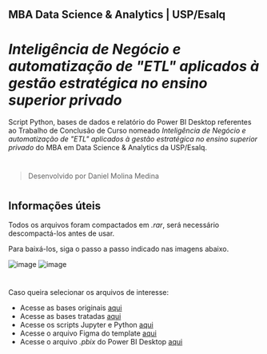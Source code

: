 ## **MBA Data Science & Analytics | USP/Esalq**
# **_Inteligência de Negócio e automatização de "ETL" aplicados à gestão estratégica no ensino superior privado_**
Script Python, bases de dados e relatório do Power BI Desktop referentes ao Trabalho de Conclusão de Curso nomeado _Inteligência de Negócio e automatização de "ETL" aplicados à gestão estratégica no ensino superior privado_ do MBA em Data Science &amp; Analytics da USP/Esalq.
#
> Desenvolvido por Daniel Molina Medina
#
#
## Informações úteis
Todos os arquivos foram compactados em _.rar_, será necessário descompactá-los antes de usar.

Para baixá-los, siga o passo a passo indicado nas imagens abaixo.

![image](https://github.com/xDanMedina/tcc_data_science_analytics_mba_usp_esalq/assets/57509935/7a16de93-1402-4152-9ef6-ee25ddaef42d)
![image](https://github.com/xDanMedina/tcc_data_science_analytics_mba_usp_esalq/assets/57509935/a2dff136-2c77-4164-9286-bb5e72b38155)
#
Caso queira selecionar os arquivos de interesse:

- Acesse as bases originais [aqui](https://github.com/xDanMedina/tcc_data_science_analytics_mba_usp_esalq/tree/main/Database%20Raw)
- Acesse as bases tratadas [aqui](https://github.com/xDanMedina/tcc_data_science_analytics_mba_usp_esalq/tree/main/Database%20Final)
- Acesse os scripts Jupyter e Python [aqui](https://github.com/xDanMedina/tcc_data_science_analytics_mba_usp_esalq/tree/main/Script)
- Acesse o arquivo Figma do template [aqui](https://github.com/xDanMedina/tcc_data_science_analytics_mba_usp_esalq/tree/main/Template)
- Acesse o arquivo _.pbix_ do Power BI Desktop [aqui](https://github.com/xDanMedina/tcc_data_science_analytics_mba_usp_esalq/tree/main/PBIX)
